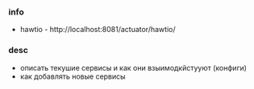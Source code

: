 ### info
- hawtio - http://localhost:8081/actuator/hawtio/

### desc
- описать текушие сервисы и как они взыимодкйстууют (конфиги)
- как добавлять новые сервисы